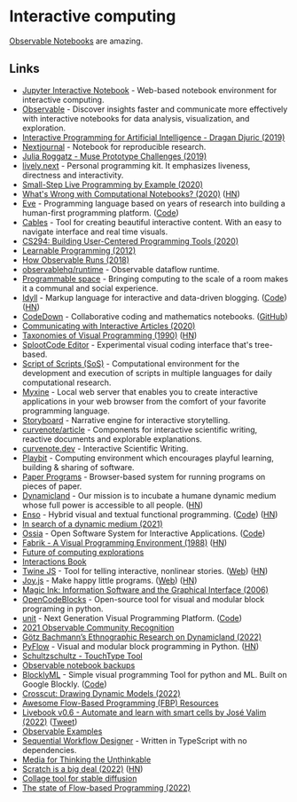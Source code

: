 # Interactive computing

[Observable Notebooks](https://observablehq.com/) are amazing.

## Links

- [Jupyter Interactive Notebook](https://github.com/jupyter/notebook) - Web-based notebook environment for interactive computing.
- [Observable](https://beta.observablehq.com/) - Discover insights faster and communicate more effectively with interactive notebooks for data analysis, visualization, and exploration.
- [Interactive Programming for Artificial Intelligence - Dragan Djuric (2019)](https://www.youtube.com/watch?v=m0rSJ9xdsdk)
- [Nextjournal](https://nextjournal.com/) - Notebook for reproducible research.
- [Julia Roggatz - Muse Prototype Challenges (2019)](https://www.youtube.com/watch?v=A_fe2c6IUUo)
- [lively.next](https://lively-next.org/) - Personal programming kit. It emphasizes liveness, directness and interactivity.
- [Small-Step Live Programming by Example (2020)](https://cseweb.ucsd.edu/~hpeleg/snippy-uist2020.pdf)
- [What's Wrong with Computational Notebooks? (2020)](https://www.microsoft.com/en-us/research/uploads/prod/2020/03/chi20c-sub8173-cam-i16.pdf) ([HN](https://news.ycombinator.com/item?id=24364315))
- [Eve](http://witheve.com/) - Programming language based on years of research into building a human-first programming platform. ([Code](https://github.com/witheve/Eve))
- [Cables](https://cables.gl/) - Tool for creating beautiful interactive content. With an easy to navigate interface and real time visuals.
- [CS294: Building User-Centered Programming Tools (2020)](http://schasins.com/cs294-usable-programming-2020/)
- [Learnable Programming (2012)](http://worrydream.com/#!/LearnableProgramming)
- [How Observable Runs (2018)](https://observablehq.com/@observablehq/how-observable-runs)
- [observablehq/runtime](https://github.com/observablehq/runtime) - Observable dataflow runtime.
- [Programmable space](https://github.com/jhaip/programmable-space) - Bringing computing to the scale of a room makes it a communal and social experience.
- [Idyll](https://idyll-lang.org/) - Markup language for interactive and data-driven blogging. ([Code](https://github.com/idyll-lang/idyll)) ([HN](https://news.ycombinator.com/item?id=25611425))
- [CodeDown](https://codedown.io/) - Collaborative coding and mathematics notebooks. ([GitHub](https://github.com/codedownio))
- [Communicating with Interactive Articles (2020)](https://distill.pub/2020/communicating-with-interactive-articles/)
- [Taxonomies of Visual Programming (1990)](https://www.cs.cmu.edu/~bam/papers/VLtax2-jvlc-1990.pdf) ([HN](https://news.ycombinator.com/item?id=26057530))
- [SplootCode Editor](https://github.com/katharosada/splootcode) - Experimental visual coding interface that's tree-based.
- [Script of Scripts (SoS)](https://vatlab.github.io/sos-docs/) - Computational environment for the development and execution of scripts in multiple languages for daily computational research.
- [Myxine](https://github.com/kwf/myxine) - Local web server that enables you to create interactive applications in your web browser from the comfort of your favorite programming language.
- [Storyboard](https://github.com/lazerwalker/storyboard) - Narrative engine for interactive storytelling.
- [curvenote/article](https://github.com/curvenote/article) - Components for interactive scientific writing, reactive documents and explorable explanations.
- [curvenote.dev](https://curvenote.dev/) - Interactive Scientific Writing.
- [Playbit](https://playb.it/) - Computing environment which encourages playful learning, building & sharing of software.
- [Paper Programs](https://paperprograms.org/) - Browser-based system for running programs on pieces of paper.
- [Dynamicland](https://dynamicland.org/) - Our mission is to incubate a humane dynamic medium whose full power is accessible to all people. ([HN](https://news.ycombinator.com/item?id=26725370))
- [Enso](https://enso.org/) - Hybrid visual and textual functional programming. ([Code](https://github.com/enso-org/enso)) ([HN](https://news.ycombinator.com/item?id=27748738))
- [In search of a dynamic medium (2021)](https://www.dgsiegel.net/articles/in-search-of-a-dynamic-medium)
- [Ossia](https://ossia.io/) - Open Software System for Interactive Applications. ([Code](https://github.com/ossia/score))
- [Fabrik - A Visual Programming Environment (1988)](https://web.archive.org/web/20070927190552/http://users.ipa.net/~dwighth/smalltalk/Fabrik/Fabrik.html) ([HN](https://news.ycombinator.com/item?id=29094633))
- [Future of computing explorations](https://matthewsiu.notion.site/matthewsiu/Future-of-computing-explorations-4272fef350a94980b645f8cbdf9911ea#b2806ae111914e52a38b34707462b908)
- [Interactions Book](https://interactions.pt/)
- [Twine JS](https://github.com/klembot/twinejs) - Tool for telling interactive, nonlinear stories. ([Web](https://twinery.org/)) ([HN](https://news.ycombinator.com/item?id=32788965))
- [Joy.js](https://github.com/ncase/joy) - Make happy little programs. ([Web](https://ncase.me/joy/)) ([HN](https://news.ycombinator.com/item?id=29267109))
- [Magic Ink: Information Software and the Graphical Interface (2006)](http://worrydream.com/MagicInk/)
- [OpenCodeBlocks](https://github.com/MathisFederico/OpenCodeBlocks) - Open-source tool for visual and modular block programing in python.
- [unit](https://ioun.it/) - Next Generation Visual Programming Platform. ([Code](https://github.com/samuelmtimbo/unit))
- [2021 Observable Community Recognition](https://observablehq.com/@observablehq/2021-observable-community-recognition)
- [Götz Bachmann’s Ethnographic Research on Dynamicland (2022)](https://www.christophlabacher.com/notes/ethnographic-research-on-dynamicland)
- [PyFlow](https://github.com/Bycelium/PyFlow) - Visual and modular block programming in Python. ([HN](https://news.ycombinator.com/item?id=30150018))
- [Schultzschultz - TouchType Tool](https://schultzschultz.com/touchtype)
- [Observable notebook backups](https://github.com/endpointservices/observable-notebooks)
- [BlocklyML](https://blocklyml.herokuapp.com/) - Simple visual programming Tool for python and ML. Built on Google Blockly. ([Code](https://github.com/chekoduadarsh/BlocklyML))
- [Crosscut: Drawing Dynamic Models (2022)](https://www.inkandswitch.com/crosscut/)
- [Awesome Flow-Based Programming (FBP) Resources](https://github.com/samuell/awesome-fbp)
- [Livebook v0.6 - Automate and learn with smart cells by José Valim (2022)](https://www.youtube.com/watch?v=4hVIxyHxwK8) ([Tweet](https://twitter.com/josevalim/status/1524761086880276482))
- [Observable Examples](https://github.com/observablehq/examples)
- [Sequential Workflow Designer](https://github.com/b4rtaz/sequential-workflow-designer) - Written in TypeScript with no dependencies.
- [Media for Thinking the Unthinkable](http://worrydream.com/MediaForThinkingTheUnthinkable/)
- [Scratch is a big deal (2022)](https://www.bryanbraun.com/2022/07/16/scratch-is-a-big-deal/) ([HN](https://news.ycombinator.com/item?id=32120445))
- [Collage tool for stable diffusion](https://twitter.com/genekogan/status/1555184488606564353)
- [The state of Flow-based Programming (2022)](https://blog.kodigy.com/post/state-of-flow-based-programming/)
